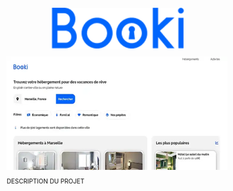 <p align="center">
  <img src="images/logo/Booki.png" alt="Logo de mon Projet" width="300">
</p>
  <img src="booki_screen.webp" alt="Screen du Projet" width="500">


DESCRIPTION DU PROJET
